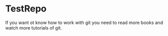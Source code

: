 TestRepo
========
If you want ot know how to work with git you need to read more books and watch more tutorials of git.
